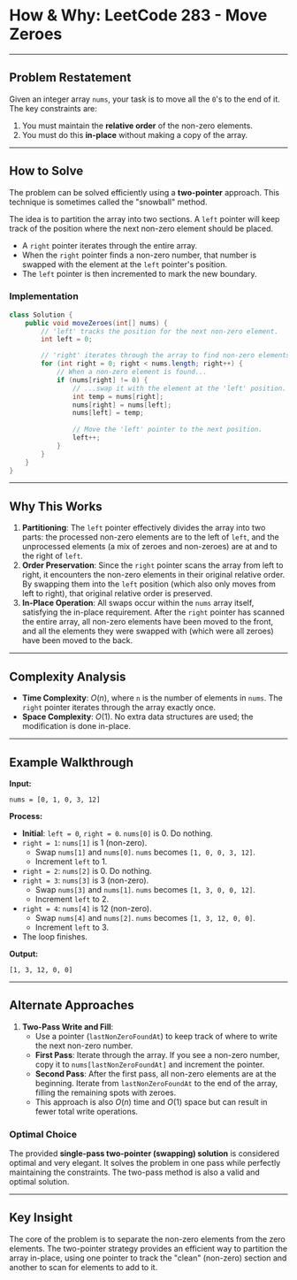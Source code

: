 # How & Why: LeetCode 283 - Move Zeroes

-----

## Problem Restatement

Given an integer array `nums`, your task is to move all the `0`'s to the end of it. The key constraints are:

1.  You must maintain the **relative order** of the non-zero elements.
2.  You must do this **in-place** without making a copy of the array.

-----

## How to Solve

The problem can be solved efficiently using a **two-pointer** approach. This technique is sometimes called the "snowball" method.

The idea is to partition the array into two sections. A `left` pointer will keep track of the position where the next non-zero element should be placed.

  - A `right` pointer iterates through the entire array.
  - When the `right` pointer finds a non-zero number, that number is swapped with the element at the `left` pointer's position.
  - The `left` pointer is then incremented to mark the new boundary.

### Implementation

```java
class Solution {
    public void moveZeroes(int[] nums) {
        // 'left' tracks the position for the next non-zero element.
        int left = 0;

        // 'right' iterates through the array to find non-zero elements.
        for (int right = 0; right < nums.length; right++) {
            // When a non-zero element is found...
            if (nums[right] != 0) {
                // ...swap it with the element at the 'left' position.
                int temp = nums[right];
                nums[right] = nums[left];
                nums[left] = temp;
                
                // Move the 'left' pointer to the next position.
                left++;
            }
        }        
    }
}
```

-----

## Why This Works

1.  **Partitioning**: The `left` pointer effectively divides the array into two parts: the processed non-zero elements are to the left of `left`, and the unprocessed elements (a mix of zeroes and non-zeroes) are at and to the right of `left`.
2.  **Order Preservation**: Since the `right` pointer scans the array from left to right, it encounters the non-zero elements in their original relative order. By swapping them into the `left` position (which also only moves from left to right), that original relative order is preserved.
3.  **In-Place Operation**: All swaps occur within the `nums` array itself, satisfying the in-place requirement. After the `right` pointer has scanned the entire array, all non-zero elements have been moved to the front, and all the elements they were swapped with (which were all zeroes) have been moved to the back.

-----

## Complexity Analysis

  - **Time Complexity**: $O(n)$, where `n` is the number of elements in `nums`. The `right` pointer iterates through the array exactly once.
  - **Space Complexity**: $O(1)$. No extra data structures are used; the modification is done in-place.

-----

## Example Walkthrough

**Input:**

```
nums = [0, 1, 0, 3, 12]
```

**Process:**

  - **Initial**: `left = 0`, `right = 0`. `nums[0]` is 0. Do nothing.
  - `right = 1`: `nums[1]` is 1 (non-zero).
      - Swap `nums[1]` and `nums[0]`. `nums` becomes `[1, 0, 0, 3, 12]`.
      - Increment `left` to 1.
  - `right = 2`: `nums[2]` is 0. Do nothing.
  - `right = 3`: `nums[3]` is 3 (non-zero).
      - Swap `nums[3]` and `nums[1]`. `nums` becomes `[1, 3, 0, 0, 12]`.
      - Increment `left` to 2.
  - `right = 4`: `nums[4]` is 12 (non-zero).
      - Swap `nums[4]` and `nums[2]`. `nums` becomes `[1, 3, 12, 0, 0]`.
      - Increment `left` to 3.
  - The loop finishes.

**Output:**

```
[1, 3, 12, 0, 0]
```

-----

## Alternate Approaches

1.  **Two-Pass Write and Fill**:
      - Use a pointer (`lastNonZeroFoundAt`) to keep track of where to write the next non-zero number.
      - **First Pass**: Iterate through the array. If you see a non-zero number, copy it to `nums[lastNonZeroFoundAt]` and increment the pointer.
      - **Second Pass**: After the first pass, all non-zero elements are at the beginning. Iterate from `lastNonZeroFoundAt` to the end of the array, filling the remaining spots with zeroes.
      - This approach is also $O(n)$ time and $O(1)$ space but can result in fewer total write operations.

### Optimal Choice

The provided **single-pass two-pointer (swapping) solution** is considered optimal and very elegant. It solves the problem in one pass while perfectly maintaining the constraints. The two-pass method is also a valid and optimal solution.

-----

## Key Insight

The core of the problem is to separate the non-zero elements from the zero elements. The two-pointer strategy provides an efficient way to partition the array in-place, using one pointer to track the "clean" (non-zero) section and another to scan for elements to add to it.